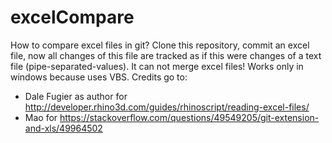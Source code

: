 # excelCompare
How to compare excel files in git?
Clone this repository, commit an excel file, now all changes of this file are tracked as if this were changes of a text file (pipe-separated-values).
It can not merge excel files!
Works only in windows because uses VBS.
Credits go to:
- Dale Fugier as author for http://developer.rhino3d.com/guides/rhinoscript/reading-excel-files/
- Mao for https://stackoverflow.com/questions/49549205/git-extension-and-xls/49964502

